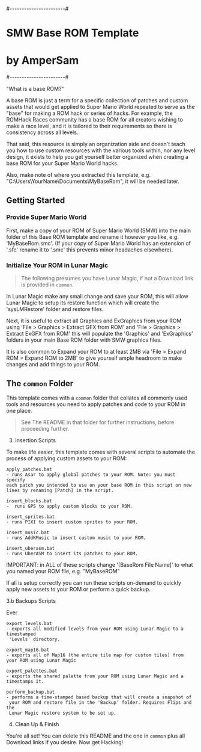 #-----------------------#
# SMW Base ROM Template #
#     by AmperSam       #
#-----------------------#

"What is a base ROM?"

A base ROM is just a term for a specific collection of patches and custom assets that would get applied to Super Mario World repeated to serve as the "base" for making a ROM hack or series of hacks. For example, the ROMHack Races community has a base ROM for all creators wishing to make a race level, and it is tailored to their requirements so there is consistency across all levels. 

That said, this resource is simply an organization aide and doesn't teach you how to use custom resources with the various tools within, nor any level design, it exists to help you get yourself better organized when creating a base ROM for your Super Mario World hacks.

Also, make note of where you extracted this template, e.g. "C:\Users\YourName\Documents\MyBaseRom", it will be needed later. 


## Getting Started

### Provide Super Mario World

First, make a copy of your ROM of Super Mario World (SMW) into the main folder of this Base ROM template and rename it however you like, e.g. 'MyBaseRom.smc'. (If your copy of Super Mario World has an extension of '.sfc' rename it to '.smc' this prevents minor headaches elsewhere).


### Initialize Your ROM in Lunar Magic

> The following presumes you have Lunar Magic, if not a Download link is provided in `common`.

In Lunar Magic make any small change and save your ROM, this will allow Lunar Magic to setup its restore function which will create the 'sysLMRestore' folder and restore files.

Next, it is useful to extract all Graphics and ExGraphics from your ROM using 'File > Graphics > Extract GFX from ROM' and 'File > Graphics > Extract ExGFX from ROM' this will populate the 'Graphics' and 'ExGraphics' folders in your main Base ROM folder with SMW graphics files.

It is also common to Expand your ROM to at least 2MB via 'File > Expand ROM > Expand ROM to 2MB' to give yourself ample headroom to make changes and add things to your ROM.


## The `common` Folder

This template comes with a `common` folder that collates all commonly used tools and resources you need to apply patches and code to your ROM in one place.

> See The README in that folder for further instructions, before proceeding further.


3. Insertion Scripts

To make life easier, this template comes with several scripts to automate the process of applying custom assets to your ROM:
    
    apply_patches.bat
    - runs Asar to apply global patches to your ROM. Note: you must specify
    each patch you intended to use on your base ROM in this script on new
    lines by renaming [Patch] in the script.

    insert_blocks.bat
    -  runs GPS to apply custom blocks to your ROM.
    
    insert_sprites.bat
    - runs PIXI to insert custom sprites to your ROM.

    insert_music.bat
    - runs AddKMusic to insert custom music to your ROM.
    
    insert_uberasm.bat
    - runs UberASM to insert its patches to your ROM.

IMPORTANT: in ALL of these scripts change '[BaseRom File Name]' to what you named your ROM file, e.g. "MyBaseROM" 

If all is setup correctly you can run these scripts on-demand to quickly apply new assets to your ROM or perform a quick backup.

3.b Backups Scripts

Ever

    export_levels.bat
    - exports all modified levels from your ROM using Lunar Magic to a timestamped
     'Levels' directory.

    export_map16.bat
    - exports all of Map16 (the entire tile map for custom tiles) from your ROM using Lunar Magic

    export_palettes.bat
    - exports the shared palette from your ROM using Lunar Magic and a timestamps it.
    
    perform_backup.bat
    - performs a time-stamped based backup that will create a snapshot of
     your ROM and restore file in the 'Backup' folder. Requires Flips and the
     Lunar Magic restore system to be set up.

4. Clean Up & Finish

You're all set! You can delete this README and the one in `common` plus all Download links if you desire. Now get Hacking!